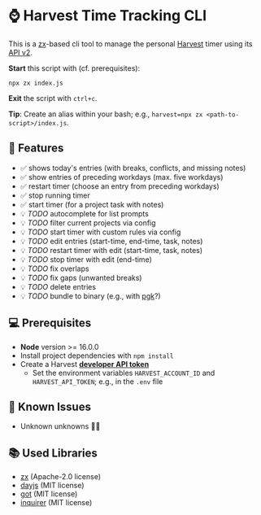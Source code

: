 # ⌚ Harvest Time Tracking CLI

This is a [zx](https://github.com/google/zx)-based cli tool to manage the
personal [Harvest](https://harvestapp.com) timer using
its [API v2](https://help.getharvest.com/api-v2/).

**Start** this script with (cf. prerequisites):
```
npx zx index.js
```

**Exit** the script with `ctrl+c`.

**Tip**: Create an alias within your bash; e.g., `harvest=npx zx <path-to-script>/index.js`.

## 🎨 Features

- ✅ shows today's entries (with breaks, conflicts, and missing notes)
- ✅ show entries of preceding workdays (max. five workdays)
- ✅ restart timer (choose an entry from preceding workdays)
- ✅ stop running timer
- ✅ start timer (for a project task with notes)
- 💡 _TODO_ autocomplete for list prompts
- 💡 _TODO_ filter current projects via config
- 💡 _TODO_ start timer with custom rules via config
- 💡 _TODO_ edit entries (start-time, end-time, task, notes)
- 💡 _TODO_ restart timer with edit (start-time, task, notes)
- 💡 _TODO_ stop timer with edit (end-time)
- 💡 _TODO_ fix overlaps
- 💡 _TODO_ fix gaps (unwanted breaks)
- 💡 _TODO_ delete entries
- 💡 _TODO_ bundle to binary (e.g., with [pgk](https://github.com/vercel/pkg)?)

## 💻 Prerequisites

- **Node** version >= 16.0.0
- Install project dependencies with `npm install`
- Create a Harvest [**developer API token**](https://help.getharvest.com/api-v2/authentication-api/authentication/authentication/) 
  - Set the environment variables `HARVEST_ACCOUNT_ID` and `HARVEST_API_TOKEN`;
    e.g., in the `.env` file

## 🐛 Known Issues

- Unknown unknowns 🤷‍♂️

## 📚 Used Libraries

* [zx](https://github.com/google/zx) (Apache-2.0 license)
* [dayjs](https://github.com/iamkun/dayjs/) (MIT license)
* [got](https://github.com/sindresorhus/got) (MIT license)
* [inquirer](https://github.com/SBoudrias/Inquirer.js) (MIT license)
